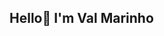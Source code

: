 ## Hello👋 I'm Val Marinho

<!--
**valmarinho6263/valmarinho6263** is a ✨ _special_ ✨ repository because its `README.md` (this file) appears on your GitHub profile.

Here are some ideas to get you started:

- 🔭 I’m currently working on beauty products reseller
- 🌱 I’m currently learning Front End
- 📫 How to reach me: Through my social networks
-->
